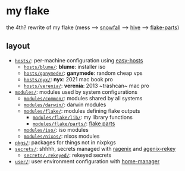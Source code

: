 # my flake

the 4th? rewrite of my flake (mess --> [snowfall](https://snowfall.org/) --> [hive](https://github.com/divnix/hive) --> [flake-parts](https://flake.parts/))

## layout

- [`hosts/`](./hosts): per-machine configuration using [easy-hosts](https://github.com/tgirlcloud/easy-hosts)
    + [`hosts/blume/`](./hosts/blume): **blume**: installer iso
    + [`hosts/ganymede/`](./hosts/ganymede): **ganymede**: random cheap vps
    + [`hosts/nyx/`](./hosts/nyx): **nyx**: 2021 mac book pro
    + [`hosts/verenia/`](./hosts/verenia): **verenia**: 2013 ~trashcan~ mac pro
- [`modules/`](./modules): modules used by system configurations
    + [`modules/common/`](./modules/common): modules shared by all systems
    + [`modules/darwin/`](./modules/dawrin): darwin modules
    + [`modules/flake/`](./modules/flake): modules defining flake outputs
        * [`modules/flake/lib/`](./modules/flake/lib): my library functions
        * [`modules/flake/parts/`](./modules/flake/parts): [flake parts](https://flake.parts/)
    + [`modules/iso/`](./modules/iso): iso modules
    + [`modules/nixos/`](./modules/nixos): nixos modules
- [`pkgs/`](./pkgs): packages for things not in nixpkgs
- [`secrets/`](./secrets): shhhh, secrets managed with [ragenix](https://github.com/yaxitech/ragenix/) and [agenix-rekey](https://github.com/oddlama/agenix-rekey)
    + [`secrets/.rekeyed/`](./secrets/.rekeyed): rekeyed secrets
- [`user/`](./user): user environment configuration with [home-manager](https://github.com/nix-community/home-manager/)
